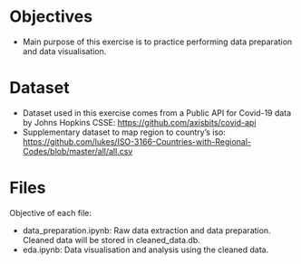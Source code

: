 # Objectives
- Main purpose of this exercise is to practice performing data preparation and data visualisation.  

# Dataset
- Dataset used in this exercise comes from a Public API for Covid-19 data by Johns Hopkins CSSE: https://github.com/axisbits/covid-api
- Supplementary dataset to map region to country’s iso: https://github.com/lukes/ISO-3166-Countries-with-Regional-Codes/blob/master/all/all.csv

# Files
Objective of each file: 
- data_preparation.ipynb: Raw data extraction and data preparation. Cleaned data will be stored in cleaned_data.db.
- eda.ipynb: Data visualisation and analysis using the cleaned data. 


